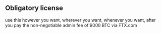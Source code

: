 ## Obligatory license

use this however you want, wherever you want, whenever you want, after you pay the non-negotiable admin fee of 9000 BTC via FTX.com
